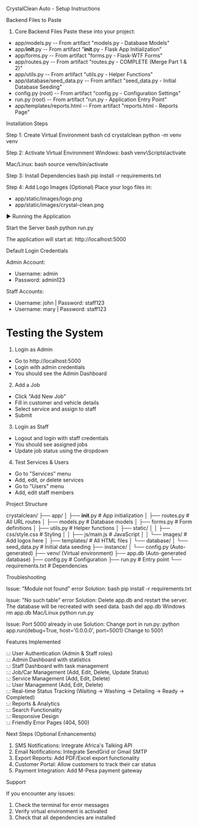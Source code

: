  CrystalClean Auto - Setup Instructions

Backend Files to Paste

 1. Core Backend Files
Paste these into your project:

- app/models.py -- From artifact "models.py - Database Models"
- app/__init__.py -- From artifact "__init__.py - Flask App Initialization"
- app/forms.py -- From artifact "forms.py - Flask-WTF Forms"
- app/routes.py -- From artifact "routes.py - COMPLETE (Merge Part 1 & 2)"
- app/utils.py -- From artifact "utils.py - Helper Functions"
- app/database/seed_data.py -- From artifact "seed_data.py - Initial Database Seeding"
- config.py (root) -- From artifact "config.py - Configuration Settings"
- run.py (root) -- From artifact "run.py - Application Entry Point"
- app/templates/reports.html -- From artifact "reports.html - Reports Page"



 Installation Steps

 Step 1: Create Virtual Environment
bash
cd crystalclean
python -m venv venv


 Step 2: Activate Virtual Environment
Windows:
bash
venv\Scripts\activate


Mac/Linux:
bash
source venv/bin/activate


 Step 3: Install Dependencies
bash
pip install -r requirements.txt


 Step 4: Add Logo Images (Optional)
Place your logo files in:
- app/static/images/logo.png
- app/static/images/crystal-clean.png



 ▶️ Running the Application

 Start the Server
bash
python run.py


The application will start at: http://localhost:5000



 Default Login Credentials

 Admin Account:
- Username: admin
- Password: admin123

 Staff Accounts:
- Username: john | Password: staff123
- Username: mary | Password: staff123



 # Testing the System

 1. Login as Admin
- Go to http://localhost:5000
- Login with admin credentials
- You should see the Admin Dashboard

 2. Add a Job
- Click "Add New Job"
- Fill in customer and vehicle details
- Select service and assign to staff
- Submit

 3. Login as Staff
- Logout and login with staff credentials
- You should see assigned jobs
- Update job status using the dropdown

 4. Test Services & Users
- Go to "Services" menu
- Add, edit, or delete services
- Go to "Users" menu
- Add, edit staff members



Project Structure


crystalclean/
├── app/
│   ├── __init__.py           # App initialization
│   ├── routes.py             # All URL routes
│   ├── models.py             # Database models
│   ├── forms.py              # Form definitions
│   ├── utils.py              # Helper functions
│   ├── static/
│   │   ├── css/style.css     # Styling
│   │   ├── js/main.js        # JavaScript
│   │   └── images/           # Add logos here
│   ├── templates/            # All HTML files
│   └── database/
│       └── seed_data.py      # Initial data seeding
├── instance/
│   └── config.py             (Auto-generated)
├── venv/                     (Virtual environment)
├── app.db                    (Auto-generated database)
├── config.py                 # Configuration
├── run.py                    # Entry point
└── requirements.txt          # Dependencies




Troubleshooting

 Issue: "Module not found" error
Solution:
bash
pip install -r requirements.txt


 Issue: "No such table" error
Solution: Delete app.db and restart the server. The database will be recreated with seed data.
bash
del app.db   Windows
rm app.db    Mac/Linux
python run.py


 Issue: Port 5000 already in use
Solution: Change port in run.py:
python
app.run(debug=True, host='0.0.0.0', port=5001)   Change to 5001



Features Implemented

:.: User Authentication (Admin & Staff roles)  
:.: Admin Dashboard with statistics  
:.: Staff Dashboard with task management  
:.: Job/Car Management (Add, Edit, Delete, Update Status)  
:.: Service Management (Add, Edit, Delete)  
:.: User Management (Add, Edit, Delete)  
:.: Real-time Status Tracking (Waiting → Washing → Detailing → Ready → Completed)  
:.: Reports & Analytics  
:.: Search Functionality  
:.: Responsive Design  
:.: Friendly Error Pages (404, 500)  



Next Steps (Optional Enhancements)

1. SMS Notifications: Integrate Africa's Talking API
2. Email Notifications: Integrate SendGrid or Gmail SMTP
3. Export Reports: Add PDF/Excel export functionality
4. Customer Portal: Allow customers to track their car status
5. Payment Integration: Add M-Pesa payment gateway



Support

If you encounter any issues:
1. Check the terminal for error messages
3. Verify virtual environment is activated
4. Check that all dependencies are installed
